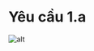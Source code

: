 # Yêu cầu 1.a<br>
![alt]([http://~](https://github.com/hon-pnv/JavaFX/blob/main/ProjectJavaFX/Image/Image1a.PNG))
